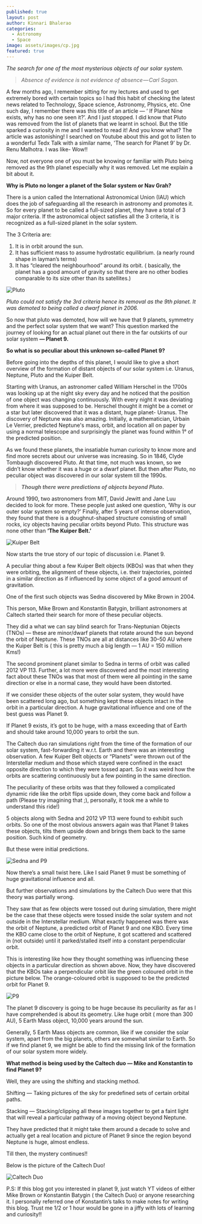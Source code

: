 ```yaml
---
published: true
layout: post
author: Kinnari Bhalerao
categories:
  - Astronomy
  - Space
image: assets/images/cp.jpg
featured: true
---
```


_The search for one of the most mysterious objects of our solar system._

> _Absence of evidence is not evidence of absence — Carl Sagan._

A few months ago, I remember sitting for my lectures and used to get extremely bored with certain topics so I had this habit of checking the latest news related to Technology, Space science, Astronomy, Physics, etc. One such day, I remember there was this title of an article — ‘ If Planet Nine exists, why has no one seen it?’. And I just stopped. I did know that Pluto was removed from the list of planets that we learnt in school. But the title sparked a curiosity in me and I wanted to read it! And you know what? The article was astonishing! I searched on Youtube about this and got to listen to a wonderful Tedx Talk with a similar name, 'The search for Planet 9’ by Dr. Renu Malhotra. I was like- Wow!!

Now, not everyone one of you must be knowing or familiar with Pluto being removed as the 9th planet especially why it was removed. Let me explain a bit about it.

**Why is Pluto no longer a planet of the Solar system or Nav Grah?**

There is a union called the International Astronomical Union (IAU) which does the job of safeguarding all the research in astronomy and promotes it. So for every planet to be called a full-sized planet, they have a total of 3 major criteria. If the astronomical object satisfies all the 3 criteria, it is recognized as a full-sized planet in the solar system.

The 3 Criteria are:

1. It is in orbit around the sun.
2. It has sufficient mass to assume hydrostatic equilibrium. (a nearly round shape in layman’s terms)
3. It has “cleared the neighbourhood” around its orbit. ( basically, the planet has a good amount of gravity so that there are no other bodies comparable to its size other than its satellites.)

![Pluto]({{site.baseurl}}/assets/images/pluto.jpg)

_Pluto could not satisfy the 3rd criteria hence its removal as the 9th planet. It was demoted to being called a dwarf planet in 2006._

So now that pluto was demoted, how will we have that 9 planets, symmetry and the perfect solar system that we want? This question marked the journey of looking for an actual planet out there in the far outskirts of our solar system **— Planet 9.**

**So what is so peculiar about this unknown so-called Planet 9?**

Before going into the depths of this planet, I would like to give a short overview of the formation of distant objects of our solar system i.e. Uranus, Neptune, Pluto and the Kuiper Belt.

Starting with Uranus, an astronomer called William Herschel in the 1700s was looking up at the night sky every day and he noticed that the position of one object was changing continuously. With every night it was deviating from where it was supposed to be. Herschel thought it might be a comet or a star but later discovered that it was a distant, huge planet- Uranus. The discovery of Neptune was also amazing. Initially, a mathematician, Urbain Le Verrier, predicted Neptune's mass, orbit, and location all on paper by using a normal telescope and surprisingly the planet was found within 1° of the predicted position.

As we found these planets, the insatiable human curiosity to know more and find more secrets about our universe was increasing. So in 1846, Clyde Tombaugh discovered Pluto. At that time, not much was known, so we didn’t know whether it was a huge or a dwarf planet. But then after Pluto, no peculiar object was discovered in our solar system till the 1990s.

> **_Though there were predictions of objects beyond Pluto._**

Around 1990, two astronomers from MIT, David Jewitt and Jane Luu decided to look for more. These people just asked one question, ‘Why is our outer solar system so empty?’ Finally, after 5 years of intense observation, they found that there is a doughnut-shaped structure consisting of small rocks, icy objects having peculiar orbits beyond Pluto. This structure was none other than **‘The Kuiper Belt.’**

![Kuiper Belt]({{site.baseurl}}/assets/images/kb.png)

Now starts the true story of our topic of discussion i.e. Planet 9.

A peculiar thing about a few Kuiper Belt objects (KBOs) was that when they were orbiting, the alignment of these objects, i.e. their trajectories, pointed in a similar direction as if influenced by some object of a good amount of gravitation.

One of the first such objects was Sedna discovered by Mike Brown in 2004.

This person, Mike Brown and Konstantin Batygin, brilliant astronomers at Caltech started their search for more of these peculiar objects.

They did a what we can say blind search for Trans-Neptunian Objects (TNOs) — these are minor/dwarf planets that rotate around the sun beyond the orbit of Neptune. These TNOs are all at distances like 30–50 AU where the Kuiper Belt is ( this is pretty much a big length — 1 AU = 150 million Kms!)

The second prominent planet similar to Sedna in terms of orbit was called 2012 VP 113. Further, a lot more were discovered and the most interesting fact about these TNOs was that most of them were all pointing in the same direction or else in a normal case, they would have been distorted.

If we consider these objects of the outer solar system, they would have been scattered long ago, but something kept these objects intact in the orbit in a particular direction. A huge gravitational influence and one of the best guess was Planet 9.

If Planet 9 exists, it’s got to be huge, with a mass exceeding that of Earth and should take around 10,000 years to orbit the sun.

The Caltech duo ran simulations right from the time of the formation of our solar system, fast-forwarding it w.r.t. Earth and there was an interesting observation. A few Kuiper Belt objects or “Planets” were thrown out of the Interstellar medium and those which stayed were confined in the exact opposite direction to which they were tossed apart. So it was weird how the orbits are scattering continuously but a few pointing in the same direction.

The peculiarity of these orbits was that they followed a complicated dynamic ride like the orbit flips upside down, they come back and follow a path (Please try imagining that ;), personally, it took me a while to understand this ride!)

5 objects along with Sedna and 2012 VP 113 were found to exhibit such orbits. So one of the most obvious answers again was that Planet 9 takes these objects, tilts them upside down and brings them back to the same position. Such kind of geometry.

But these were initial predictions.

![Sedna and P9]({{site.baseurl}}/assets/images/sedna_p9.jpg)

Now there’s a small twist here. Like I said Planet 9 must be something of huge gravitational influence and all.

But further observations and simulations by the Caltech Duo were that this theory was partially wrong.

They saw that as few objects were tossed out during simulation, there might be the case that these objects were tossed inside the solar system and not outside in the Interstellar medium. What exactly happened was there was the orbit of Neptune, a predicted orbit of Planet 9 and one KBO. Every time the KBO came close to the orbit of Neptune, it got scattered and scattered in (not outside) until it parked/stalled itself into a constant perpendicular orbit.

This is interesting like how they thought something was influencing these objects in a particular direction as shown above. Now, they have discovered that the KBOs take a perpendicular orbit like the green coloured orbit in the picture below. The orange-coloured orbit is supposed to be the predicted orbit for Planet 9.

![P9]({{site.baseurl}}/assets/images/p9.jpg)

The planet 9 discovery is going to be huge because its peculiarity as far as I have comprehended is about its geometry. Like huge orbit ( more than 300 AU), 5 Earth Mass object, 10,000 years around the sun.

Generally, 5 Earth Mass objects are common, like if we consider the solar system, apart from the big planets, others are somewhat similar to Earth. So if we find planet 9, we might be able to find the missing link of the formation of our solar system more widely.

**What method is being used by the Caltech duo — Mike and Konstantin to find Planet 9?**

Well, they are using the shifting and stacking method.

Shifting — Taking pictures of the sky for predefined sets of certain orbital paths.

Stacking — Stacking/clipping all these images together to get a faint light that will reveal a particular pathway of a moving object beyond Neptune.

They have predicted that it might take them around a decade to solve and actually get a real location and picture of Planet 9 since the region beyond Neptune is huge, almost endless.

Till then, the mystery continues!!

Below is the picture of the Caltech Duo!

![Caltech Duo]({{site.baseurl}}/assets/images/cd.jpg)

P.S: If this blog got you interested in planet 9, just watch YT videos of either Mike Brown or Konstantin Batygin ( the Caltech Duo) or anyone researching it. I personally referred one of Konstantin’s talks to make notes for writing this blog. Trust me 1/2 or 1 hour would be gone in a jiffy with lots of learning and curiosity!!